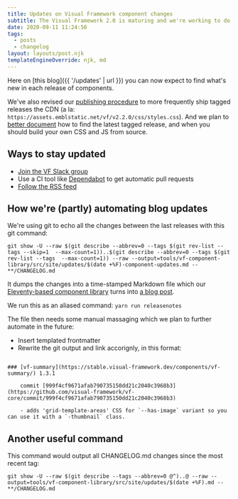 ```yaml
---
title: Updates on Visual Framework component changes
subtitle: The Visual Framework 2.0 is maturing and we're working to do a better job communicating changes and individual component release notes.
date: 2020-09-11 11:24:50
tags:
  - posts
  - changelog
layout: layouts/post.njk
templateEngineOverride: njk, md
---
```


Here on [this blog]({{ '/updates' | url }}) you can now expect to find what's new in each release of components.

We've also revised our [publishing procedure](https://github.com/visual-framework/vf-core/blob/develop/PUBLISHING.md) to more frequently ship tagged releases the CDN (a la: `https://assets.emblstatic.net/vf/v2.2.0/css/styles.css`). And we plan to [better document](https://github.com/visual-framework/vf-core/issues/1074) how to find the latest tagged release, and when you should build your own CSS and JS from source.

## Ways to stay updated

- [Join the VF Slack group](https://join.slack.com/t/visual-framework/shared_invite/enQtNDAxNzY0NDg4NTY0LWFhMjEwNGY3ZTk3NWYxNWVjOWQ1ZWE4YjViZmY1YjBkMDQxMTNlNjQ0N2ZiMTQ1ZTZiMGM4NjU5Y2E0MjM3ZGQ)
- Use a CI tool like [Dependabot](https://dependabot.com/) to get automatic pull requests
- [Follow the RSS feed](http://localhost:3003/vf-core/feed.xml)

## How we're (partly) automating blog updates

We're using git to echo all the changes between the last releases with this git command:

`git show -U --raw $(git describe --abbrev=0 --tags $(git rev-list --tags --skip=1  --max-count=1))..$(git describe --abbrev=0 --tags $(git rev-list --tags  --max-count=1)) --raw --output=tools/vf-component-library/src/site/updates/$(date +%F)-component-updates.md -- **/CHANGELOG.md`

It dumps the changes into a time-stamped Markdown file which our [Eleventy-based component library](https://github.com/visual-framework/vf-core/tree/develop/tools/vf-component-library) turns into [a blog post](https://github.com/visual-framework/vf-core/blob/develop/tools/vf-component-library/src/site/updates.njk).

We run this as an aliased command: `yarn run releasenotes`

The file then needs some manual massaging which we plan to further automate in the future:

- Insert templated frontmatter
- Rewrite the git output and link accorignly, in this format:

```

### [vf-summary](https://stable.visual-framework.dev/components/vf-summary/) 1.3.1

    commit [999f4cf9671afab790735150dd21c2040c3968b3](https://github.com/visual-framework/vf-core/commit/999f4cf9671afab790735150dd21c2040c3968b3)

    - adds 'grid-template-areas' CSS for `--has-image` variant so you can use it with a `-thumbnail` class.
```

## Another useful command

This command would output all CHANGELOG.md changes since the most recent tag:

`git show -U --raw $(git describe --tags --abbrev=0 @^)..@ --raw --output=tools/vf-component-library/src/site/updates/$(date +%F).md -- **/CHANGELOG.md`
